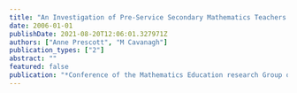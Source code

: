 ```yaml
---
title: "An Investigation of Pre-Service Secondary Mathematics Teachers' Beliefs as They Begin Their Teacher Training"
date: 2006-01-01
publishDate: 2021-08-20T12:06:01.327971Z
authors: ["Anne Prescott", "M Cavanagh"]
publication_types: ["2"]
abstract: ""
featured: false
publication: "*Conference of the Mathematics Education research Group of Australasia*"
---
```


